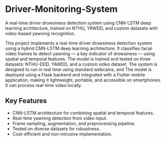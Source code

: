 # Driver-Monitoring-System
A real-time driver drowsiness detection system using CNN-LSTM deep learning architecture, trained on NTHU, YAWDD, and custom datasets with video-based yawning recognition.

This project implements a real-time driver drowsiness detection system using a hybrid CNN-LSTM deep learning architecture. It classifies facial video frames to detect yawning — a key indicator of drowsiness — using spatial and temporal features. The model is trained and tested on three datasets: NTHU-DDD, YAWDD, and a custom video dataset. The system is designed to run in real time using standard webcams, and The model is deployed using a Flask backend and integrated with a Flutter mobile application, making it lightweight, portable, and accessible on smartphones. It can process real-time video locally.


## Key Features
- CNN-LSTM architecture for combining spatial and temporal features.
- Real-time yawning detection from video input.
- Frame sampling, augmentation, and preprocessing pipeline.
- Tested on diverse datasets for robustness.
- Cost-efficient and non-intrusive implementation.
